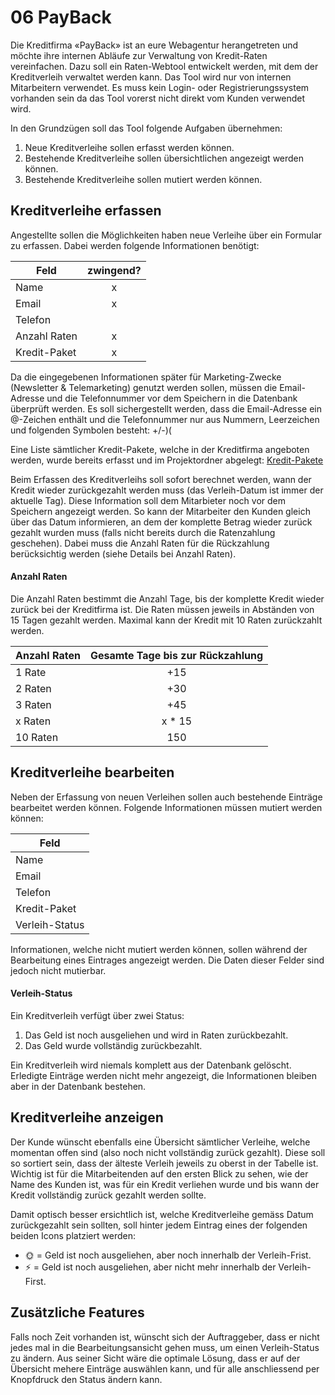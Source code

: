 # 06 PayBack
Die Kreditfirma «PayBack» ist an eure Webagentur herangetreten und möchte ihre internen Abläufe zur Verwaltung von Kredit-Raten vereinfachen. Dazu soll ein Raten-Webtool entwickelt werden, mit dem der Kreditverleih verwaltet werden kann. Das Tool wird nur von internen Mitarbeitern verwendet. Es muss kein Login- oder Registrierungssystem vorhanden sein da das Tool vorerst nicht direkt vom Kunden verwendet wird.

In den Grundzügen soll das Tool folgende Aufgaben übernehmen:

1. Neue Kreditverleihe sollen erfasst werden können.
2. Bestehende Kreditverleihe sollen übersichtlichen angezeigt werden können.
3. Bestehende Kreditverleihe sollen mutiert werden können.

## Kreditverleihe erfassen
Angestellte sollen die Möglichkeiten haben neue Verleihe über ein Formular zu erfassen. Dabei werden folgende Informationen benötigt:

| Feld        | zwingend? |
|-------------|:---------:|
| Name        |     x     |
| Email       |     x     |
| Telefon     |           |
| Anzahl Raten |     x     |
| Kredit-Paket  |     x     |

Da die eingegebenen Informationen später für Marketing-Zwecke (Newsletter & Telemarketing) genutzt werden sollen, müssen die Email-Adresse und die Telefonnummer vor dem Speichern in die Datenbank überprüft werden. Es soll sichergestellt werden, dass die Email-Adresse ein @-Zeichen enthält und die Telefonnummer nur aus Nummern, Leerzeichen und folgenden Symbolen besteht: +/-)(

Eine Liste sämtlicher Kredit-Pakete, welche in der Kreditfirma angeboten werden, wurde bereits erfasst und im Projektordner abgelegt: [Kredit-Pakete](src)

Beim Erfassen des Kreditverleihs soll sofort berechnet werden, wann der Kredit wieder zurückgezahlt werden muss (das Verleih-Datum ist immer der aktuelle Tag). Diese Information soll dem Mitarbieter noch vor dem Speichern angezeigt werden. So kann der Mitarbeiter den Kunden gleich über das Datum informieren, an dem der komplette Betrag wieder zurück gezahlt wurden muss (falls nicht bereits durch die Ratenzahlung geschehen). Dabei muss die Anzahl Raten für die Rückzahlung berücksichtig werden (siehe Details bei Anzahl Raten).

#### Anzahl Raten
Die Anzahl Raten bestimmt die Anzahl Tage, bis der komplette Kredit wieder zurück bei der Kreditfirma ist. Die Raten müssen jeweils in Abständen von 15 Tagen gezahlt werden. Maximal kann der Kredit mit 10 Raten zurückzahlt werden.

| Anzahl Raten | Gesamte Tage bis zur Rückzahlung |
|--------------|:--------------------------------:|
| 1 Rate       |                +15               |
| 2 Raten      |                +30               |
| 3 Raten      |                +45               |
| x Raten      |               x * 15               |
| 10 Raten     |                150               |

## Kreditverleihe bearbeiten
Neben der Erfassung von neuen Verleihen sollen auch bestehende Einträge bearbeitet werden können. Folgende Informationen müssen mutiert werden können:

| Feld                   |
|------------------------|
| Name                   |
| Email                  |
| Telefon                |
| Kredit-Paket           |
| Verleih-Status         |

Informationen, welche nicht mutiert werden können, sollen während der Bearbeitung eines Eintrages angezeigt werden. Die Daten dieser Felder sind jedoch nicht mutierbar.

#### Verleih-Status
Ein Kreditverleih verfügt über zwei Status:

1. Das Geld ist noch ausgeliehen und wird in Raten zurückbezahlt.
2. Das Geld wurde vollständig zurückbezahlt.

Ein Kreditverleih wird niemals komplett aus der Datenbank gelöscht. Erledigte Einträge werden nicht mehr angezeigt, die Informationen bleiben aber in der Datenbank bestehen.

## Kreditverleihe anzeigen
Der Kunde wünscht ebenfalls eine Übersicht sämtlicher Verleihe, welche momentan offen sind (also noch nicht vollständig zurück gezahlt). Diese soll so sortiert sein, dass der älteste Verleih jeweils zu oberst in der Tabelle ist. Wichtig ist für die Mitarbeitenden auf den ersten Blick zu sehen, wie der Name des Kunden ist, was für ein Kredit verliehen wurde und bis wann der Kredit vollständig zurück gezahlt werden sollte.

Damit optisch besser ersichtlich ist, welche Kreditverleihe gemäss Datum zurückgezahlt sein sollten, soll hinter jedem Eintrag eines der folgenden beiden Icons platziert werden:

* 🌞 = Geld ist noch ausgeliehen, aber noch innerhalb der Verleih-Frist.
* ⚡ = Geld ist noch ausgeliehen, aber nicht mehr innerhalb der Verleih-First.

## Zusätzliche Features
Falls noch Zeit vorhanden ist, wünscht sich der Auftraggeber, dass er nicht jedes mal in die Bearbeitungsansicht gehen muss, um einen Verleih-Status zu ändern. Aus seiner Sicht wäre die optimale Lösung, dass er auf der Übersicht mehere Einträge auswählen kann, und für alle anschliessend per Knopfdruck den Status ändern kann.